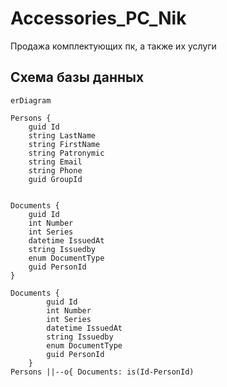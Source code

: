 # Accessories_PC_Nik
Продажа комплектующих пк, а также их услуги

## Схема базы данных
```mermaid
erDiagram

Persons {
    guid Id
    string LastName
    string FirstName
    string Patronymic
    string Email
    string Phone
    guid GroupId


Documents {
    guid Id
    int Number
    int Series
    datetime IssuedAt
    string Issuedby
    enum DocumentType
    guid PersonId
}

Documents {
        guid Id
        int Number
        int Series
        datetime IssuedAt
        string Issuedby
        enum DocumentType
        guid PersonId
    }
Persons ||--o{ Documents: is(Id-PersonId)
```
